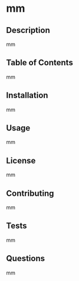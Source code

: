 
# mm

## Description
mm

## Table of Contents
mm

## Installation
mm

## Usage
mm

## License
mm

## Contributing
mm

## Tests
mm

## Questions
mm
